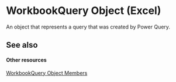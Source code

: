 
# WorkbookQuery Object (Excel)

An object that represents a query that was created by Power Query.


## See also


#### Other resources


[WorkbookQuery Object Members](3c698446-813c-edc2-f8c9-66f5dfc2d1c3.md)
